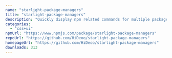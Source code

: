 ```yaml
---
name: "starlight-package-managers"
title: "starlight-package-managers"
description: "Quickly display npm related commands for multiple package managers in your Starlight documentation site."
categories:
  - "css+ui"
npmUrl: "https://www.npmjs.com/package/starlight-package-managers"
repoUrl: "https://github.com/HiDeoo/starlight-package-managers"
homepageUrl: "https://github.com/HiDeoo/starlight-package-managers"
downloads: 313
---
```

